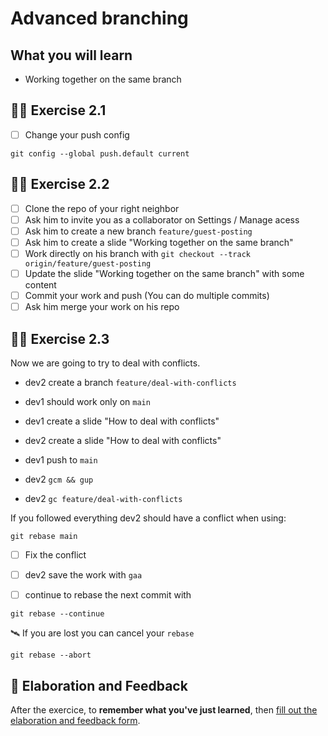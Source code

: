 # Advanced branching

## What you will learn

- Working together on the same branch

## 👨‍🚀 Exercise 2.1

- [ ] Change your push config

```console
git config --global push.default current
```

## 👨‍🚀 Exercise 2.2

- [ ] Clone the repo of your right neighbor
- [ ] Ask him to invite you as a collaborator on Settings / Manage acess
- [ ] Ask him to create a new branch `feature/guest-posting`
- [ ] Ask him to create a slide "Working together on the same branch"
- [ ] Work directly on his branch with `git checkout --track origin/feature/guest-posting`
- [ ] Update the slide "Working together on the same branch" with some content
- [ ] Commit your work and push (You can do multiple commits)
- [ ] Ask him merge your work on his repo

## 👨‍🚀 Exercise 2.3

Now we are going to try to deal with conflicts.

- dev2 create a branch `feature/deal-with-conflicts`
- dev1 should work only on `main`
- dev1 create a slide "How to deal with conflicts"
- dev2 create a slide "How to deal with conflicts"

- dev1 push to `main`
- dev2 `gcm && gup`
- dev2 `gc feature/deal-with-conflicts`

If you followed everything dev2 should have a conflict when using:

```console
git rebase main
```

- [ ] Fix the conflict

- [ ] dev2 save the work with `gaa`

- [ ] continue to rebase the next commit with

```console
git rebase --continue
```

🛰 If you are lost you can cancel your `rebase`

```console
git rebase --abort
```

## 🏅 Elaboration and Feedback

After the exercice, to __remember what you've just learned__, then [fill out the elaboration and feedback form](https://airtable.com/shrBuZqOJL5UeLLF1?prefill_Name=GitHub%20103&prefill_Exercice=02).
